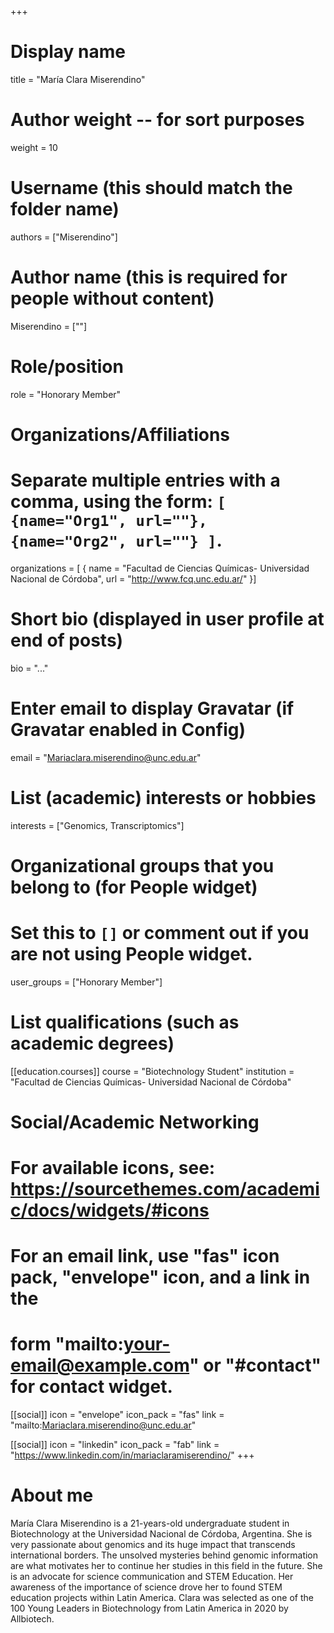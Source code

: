 +++
# Display name
title = "María Clara Miserendino"

# Author weight -- for sort purposes
weight = 10

# Username (this should match the folder name)
authors = ["Miserendino"]

# Author name (this is required for people without content)
Miserendino = [""]

# Role/position
role = "Honorary Member"

# Organizations/Affiliations
#   Separate multiple entries with a comma, using the form: `[ {name="Org1", url=""}, {name="Org2", url=""} ]`.
organizations = [ { name = "Facultad de Ciencias Químicas- Universidad Nacional de Córdoba", url = "http://www.fcq.unc.edu.ar/" }]

# Short bio (displayed in user profile at end of posts)
bio = "..."

# Enter email to display Gravatar (if Gravatar enabled in Config)
email = "Mariaclara.miserendino@unc.edu.ar"

# List (academic) interests or hobbies
interests = ["Genomics, Transcriptomics"]

# Organizational groups that you belong to (for People widget)
#   Set this to `[]` or comment out if you are not using People widget.
user_groups = ["Honorary Member"]

# List qualifications (such as academic degrees)
[[education.courses]]
  course = "Biotechnology Student"
  institution = "Facultad de Ciencias Químicas- Universidad Nacional de Córdoba"


# Social/Academic Networking
# For available icons, see: https://sourcethemes.com/academic/docs/widgets/#icons
#   For an email link, use "fas" icon pack, "envelope" icon, and a link in the
#   form "mailto:your-email@example.com" or "#contact" for contact widget.

[[social]]
  icon = "envelope"
  icon_pack = "fas"
  link = "mailto:Mariaclara.miserendino@unc.edu.ar"

[[social]]
  icon = "linkedin"
  icon_pack = "fab"
  link = "https://www.linkedin.com/in/mariaclaramiserendino/"
+++

# About me 

María Clara Miserendino is a 21-years-old undergraduate student in Biotechnology at the Universidad Nacional de Córdoba, Argentina. She is very passionate about genomics and its huge impact that transcends international borders. The unsolved mysteries behind genomic information are what motivates her to continue her studies in this field in the future. She is an advocate for science communication and STEM Education. Her awareness of the importance of science drove her to found STEM education projects within Latin America. Clara was selected as one of the 100 Young Leaders in Biotechnology from Latin America in 2020 by Allbiotech.